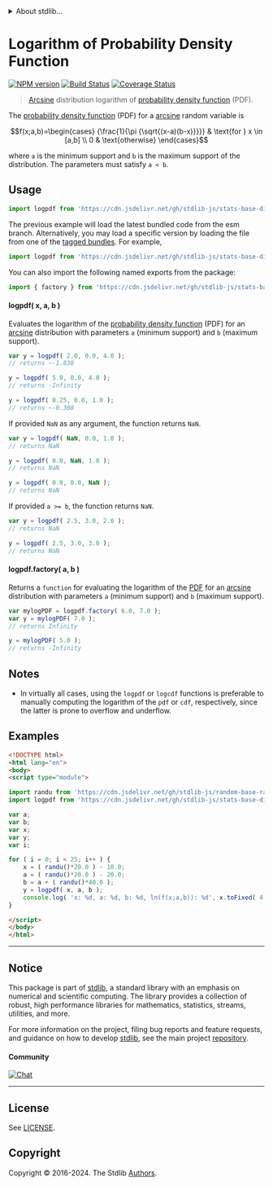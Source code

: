 <!--

@license Apache-2.0

Copyright (c) 2018 The Stdlib Authors.

Licensed under the Apache License, Version 2.0 (the "License");
you may not use this file except in compliance with the License.
You may obtain a copy of the License at

   http://www.apache.org/licenses/LICENSE-2.0

Unless required by applicable law or agreed to in writing, software
distributed under the License is distributed on an "AS IS" BASIS,
WITHOUT WARRANTIES OR CONDITIONS OF ANY KIND, either express or implied.
See the License for the specific language governing permissions and
limitations under the License.

-->


<details>
  <summary>
    About stdlib...
  </summary>
  <p>We believe in a future in which the web is a preferred environment for numerical computation. To help realize this future, we've built stdlib. stdlib is a standard library, with an emphasis on numerical and scientific computation, written in JavaScript (and C) for execution in browsers and in Node.js.</p>
  <p>The library is fully decomposable, being architected in such a way that you can swap out and mix and match APIs and functionality to cater to your exact preferences and use cases.</p>
  <p>When you use stdlib, you can be absolutely certain that you are using the most thorough, rigorous, well-written, studied, documented, tested, measured, and high-quality code out there.</p>
  <p>To join us in bringing numerical computing to the web, get started by checking us out on <a href="https://github.com/stdlib-js/stdlib">GitHub</a>, and please consider <a href="https://opencollective.com/stdlib">financially supporting stdlib</a>. We greatly appreciate your continued support!</p>
</details>

# Logarithm of Probability Density Function

[![NPM version][npm-image]][npm-url] [![Build Status][test-image]][test-url] [![Coverage Status][coverage-image]][coverage-url] <!-- [![dependencies][dependencies-image]][dependencies-url] -->

> [Arcsine][arcsine-distribution] distribution logarithm of [probability density function][pdf] (PDF).

<section class="intro">

The [probability density function][pdf] (PDF) for a [arcsine][arcsine-distribution] random variable is

<!-- <equation class="equation" label="eq:arcsine_pdf" align="center" raw="f(x;a,b)=\begin{cases} {\frac{1}{\pi {\sqrt{(x-a)(b-x)}}}} & \text{for } x \in [a,b] \\ 0 & \text{otherwise} \end{cases}" alt="Probability density function (PDF) for an distribution."> -->

```math
f(x;a,b)=\begin{cases} {\frac{1}{\pi {\sqrt{(x-a)(b-x)}}}} & \text{for } x \in [a,b] \\ 0 & \text{otherwise} \end{cases}
```

<!-- <div class="equation" align="center" data-raw-text="f(x;a,b)=\begin{cases} {\frac{1}{\pi {\sqrt{(x-a)(b-x)}}}} &amp; \text{for } x \in [a,b] \\ 0 &amp; \text{otherwise} \end{cases}" data-equation="eq:arcsine_pdf">
    <img src="https://cdn.jsdelivr.net/gh/stdlib-js/stdlib@51534079fef45e990850102147e8945fb023d1d0/lib/node_modules/@stdlib/stats/base/dists/arcsine/logpdf/docs/img/equation_arcsine_pdf.svg" alt="Probability density function (PDF) for an distribution.">
    <br>
</div> -->

<!-- </equation> -->

where `a` is the minimum support and `b` is the maximum support of the distribution. The parameters must satisfy `a < b`.

</section>

<!-- /.intro -->



<section class="usage">

## Usage

```javascript
import logpdf from 'https://cdn.jsdelivr.net/gh/stdlib-js/stats-base-dists-arcsine-logpdf@esm/index.mjs';
```
The previous example will load the latest bundled code from the esm branch. Alternatively, you may load a specific version by loading the file from one of the [tagged bundles](https://github.com/stdlib-js/stats-base-dists-arcsine-logpdf/tags). For example,

```javascript
import logpdf from 'https://cdn.jsdelivr.net/gh/stdlib-js/stats-base-dists-arcsine-logpdf@v0.2.1-esm/index.mjs';
```

You can also import the following named exports from the package:

```javascript
import { factory } from 'https://cdn.jsdelivr.net/gh/stdlib-js/stats-base-dists-arcsine-logpdf@esm/index.mjs';
```

#### logpdf( x, a, b )

Evaluates the logarithm of the [probability density function][pdf] (PDF) for an [arcsine][arcsine-distribution] distribution with parameters `a` (minimum support) and `b` (maximum support).

```javascript
var y = logpdf( 2.0, 0.0, 4.0 );
// returns ~-1.838

y = logpdf( 5.0, 0.0, 4.0 );
// returns -Infinity

y = logpdf( 0.25, 0.0, 1.0 );
// returns ~-0.308
```

If provided `NaN` as any argument, the function returns `NaN`.

```javascript
var y = logpdf( NaN, 0.0, 1.0 );
// returns NaN

y = logpdf( 0.0, NaN, 1.0 );
// returns NaN

y = logpdf( 0.0, 0.0, NaN );
// returns NaN
```

If provided `a >= b`, the function returns `NaN`.

```javascript
var y = logpdf( 2.5, 3.0, 2.0 );
// returns NaN

y = logpdf( 2.5, 3.0, 3.0 );
// returns NaN
```

#### logpdf.factory( a, b )

Returns a `function` for evaluating the logarithm of the [PDF][pdf] for an [arcsine][arcsine-distribution] distribution with parameters `a` (minimum support) and `b` (maximum support).

```javascript
var mylogPDF = logpdf.factory( 6.0, 7.0 );
var y = mylogPDF( 7.0 );
// returns Infinity

y = mylogPDF( 5.0 );
// returns -Infinity
```

</section>

<!-- /.usage -->

<section class="notes">

## Notes

-   In virtually all cases, using the `logpdf` or `logcdf` functions is preferable to manually computing the logarithm of the `pdf` or `cdf`, respectively, since the latter is prone to overflow and underflow.

</section>

<!-- /.notes -->

<section class="examples">

## Examples

<!-- eslint no-undef: "error" -->

```html
<!DOCTYPE html>
<html lang="en">
<body>
<script type="module">

import randu from 'https://cdn.jsdelivr.net/gh/stdlib-js/random-base-randu@esm/index.mjs';
import logpdf from 'https://cdn.jsdelivr.net/gh/stdlib-js/stats-base-dists-arcsine-logpdf@esm/index.mjs';

var a;
var b;
var x;
var y;
var i;

for ( i = 0; i < 25; i++ ) {
    x = ( randu()*20.0 ) - 10.0;
    a = ( randu()*20.0 ) - 20.0;
    b = a + ( randu()*40.0 );
    y = logpdf( x, a, b );
    console.log( 'x: %d, a: %d, b: %d, ln(f(x;a,b)): %d', x.toFixed( 4 ), a.toFixed( 4 ), b.toFixed( 4 ), y.toFixed( 4 ) );
}

</script>
</body>
</html>
```

</section>

<!-- /.examples -->

<!-- Section for related `stdlib` packages. Do not manually edit this section, as it is automatically populated. -->

<section class="related">

</section>

<!-- /.related -->

<!-- Section for all links. Make sure to keep an empty line after the `section` element and another before the `/section` close. -->


<section class="main-repo" >

* * *

## Notice

This package is part of [stdlib][stdlib], a standard library with an emphasis on numerical and scientific computing. The library provides a collection of robust, high performance libraries for mathematics, statistics, streams, utilities, and more.

For more information on the project, filing bug reports and feature requests, and guidance on how to develop [stdlib][stdlib], see the main project [repository][stdlib].

#### Community

[![Chat][chat-image]][chat-url]

---

## License

See [LICENSE][stdlib-license].


## Copyright

Copyright &copy; 2016-2024. The Stdlib [Authors][stdlib-authors].

</section>

<!-- /.stdlib -->

<!-- Section for all links. Make sure to keep an empty line after the `section` element and another before the `/section` close. -->

<section class="links">

[npm-image]: http://img.shields.io/npm/v/@stdlib/stats-base-dists-arcsine-logpdf.svg
[npm-url]: https://npmjs.org/package/@stdlib/stats-base-dists-arcsine-logpdf

[test-image]: https://github.com/stdlib-js/stats-base-dists-arcsine-logpdf/actions/workflows/test.yml/badge.svg?branch=v0.2.1
[test-url]: https://github.com/stdlib-js/stats-base-dists-arcsine-logpdf/actions/workflows/test.yml?query=branch:v0.2.1

[coverage-image]: https://img.shields.io/codecov/c/github/stdlib-js/stats-base-dists-arcsine-logpdf/main.svg
[coverage-url]: https://codecov.io/github/stdlib-js/stats-base-dists-arcsine-logpdf?branch=main

<!--

[dependencies-image]: https://img.shields.io/david/stdlib-js/stats-base-dists-arcsine-logpdf.svg
[dependencies-url]: https://david-dm.org/stdlib-js/stats-base-dists-arcsine-logpdf/main

-->

[chat-image]: https://img.shields.io/gitter/room/stdlib-js/stdlib.svg
[chat-url]: https://app.gitter.im/#/room/#stdlib-js_stdlib:gitter.im

[stdlib]: https://github.com/stdlib-js/stdlib

[stdlib-authors]: https://github.com/stdlib-js/stdlib/graphs/contributors

[umd]: https://github.com/umdjs/umd
[es-module]: https://developer.mozilla.org/en-US/docs/Web/JavaScript/Guide/Modules

[deno-url]: https://github.com/stdlib-js/stats-base-dists-arcsine-logpdf/tree/deno
[deno-readme]: https://github.com/stdlib-js/stats-base-dists-arcsine-logpdf/blob/deno/README.md
[umd-url]: https://github.com/stdlib-js/stats-base-dists-arcsine-logpdf/tree/umd
[umd-readme]: https://github.com/stdlib-js/stats-base-dists-arcsine-logpdf/blob/umd/README.md
[esm-url]: https://github.com/stdlib-js/stats-base-dists-arcsine-logpdf/tree/esm
[esm-readme]: https://github.com/stdlib-js/stats-base-dists-arcsine-logpdf/blob/esm/README.md
[branches-url]: https://github.com/stdlib-js/stats-base-dists-arcsine-logpdf/blob/main/branches.md

[stdlib-license]: https://raw.githubusercontent.com/stdlib-js/stats-base-dists-arcsine-logpdf/main/LICENSE

[pdf]: https://en.wikipedia.org/wiki/Probability_density_function

[arcsine-distribution]: https://en.wikipedia.org/wiki/Uniform_distribution

</section>

<!-- /.links -->
